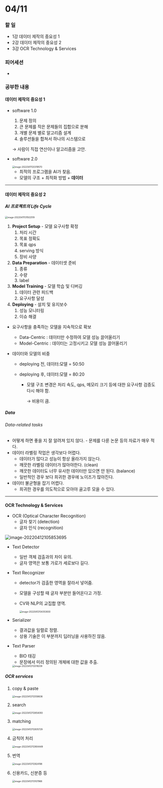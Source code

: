 # 04/11

### 할 일

* 1강 데이터 제작의 중요성 1
* 2강 데이터 제작의 중요성 2
* 3강 OCR Technology & Services



### 피어세션

* 




### 공부한 내용

#### 데이터 제작의 중요성 1

* software 1.0

  1. 문제 정의
  2. 큰 문제를 작은 문제들의 집합으로 분해
  3. 개별 문제 별로 알고리즘 설계
  4. 솔루션들을 합쳐서 하나의 시스템으로

  → 사람이 직접 연산이나 알고리즘을 고안.

* software 2.0

  <img src="0411.assets/image-20220411120319570.png" alt="image-20220411120319570" style="zoom:50%;" />

  * 최적의 프로그램을 AI가 찾음.
  * 모델의 구조 + 최적화 방법 + **데이터**



---



#### 데이터 제작의 중요성 2

##### AI 프로젝트의 Life Cycle

<img src="0411.assets/image-20220411131502519.png" alt="image-20220411131502519" style="zoom:50%;" />

1. **Project Setup** - 모델 요구사항 확정
   1. 처리 시간
   2. 목표 정확도
   3. 목표 qps
   4. serving 방식
   5. 장비 사양
2. **Data Preparation** - 데이터셋 준비
   1. 종류
   2. 수량
   3. label
3. **Model Training** - 모델 학습 및 디버깅
   1. 데이터 관련 피드백
   2. 요구사항 달성
4. **Deploying** - 설치 및 유지보수
   1. 성능 모니터링
   2. 이슈 해결



* 요구사항을 충족하는 모델을 지속적으로 확보

  * Data-Centric : 데이터만 수정하여 모델 성능 끌어올리기
  * Model-Centric : 데이터는 고정시키고 모델 성능 끌어올리기

* 데이터와 모델의 비중

  * deploying 전, 데이터:모델 = 50:50

  * deploying 후, 데이터:모델 = 80:20

    * 모델 구조 변경은 처리 속도, qps, 메모리 크기 등에 대한 요구사항 검증도 다시 해야 함.

      → 비용이 큼.



##### Data

###### Data-related tasks

* 어떻게 하면 좋을 지 잘 알려져 있지 않다. - 문제를 다룬 논문 등의 자료가 매우 적다.
* 데이터 라벨링 작업은 생각보다 어렵다.
  * 데이터가 많다고 성능이 항상 올라가지 않는다.
  * 깨끗한 라벨링 데이터가 많아야한다. (clean)
  * 깨끗한 데이터도 너무 유사한 데이터만 있으면 안 된다. (balance)
  * 일반적인 경우 보다 희귀한 경우에 노이즈가 많아진다.
* 데이터 불균형을 잡기 어렵다.
  * 희귀한 경우를 의도적으로 모아야 골고루 모을 수 있다.



---



#### OCR Technology & Services

* OCR (Optical Character Recognition)
  * 글자 찾기 (detection)
  * 글자 인식 (recognition)

![image-20220412105853695](0411.assets/image-20220412105853695.png)

* Text Detector 

  * 일반 객체 검출과의 차이 유의.
  * 글자 영역은 보통 가로가 세로보다 길다.

* Text Recognizer 

  * detector가 검출한 영역을 잘라서 넣어줌.

  * 모델을 구성할 때 글자 부분만 들어온다고 가정.

  * CV와 NLP의 교집합 영역.

    <img src="0411.assets/image-20220412104353830.png" alt="image-20220412104353830" style="zoom:50%;" />

* Serializer

  * 결과값을 일렬로 정렬.
  * 상용 기술은 이 부분까지 딥러닝을 사용하진 않음.

* Text Parser

  * BIO 태깅
  * 문장에서 미리 정의된 개체에 대한 값을 추출.

  <img src="0411.assets/image-20220412112019209.png" alt="image-20220412112019209" style="zoom:50%;" />



##### OCR services

1. copy & paste

   <img src="0411.assets/image-20220412112558636.png" alt="image-20220412112558636" style="zoom:50%;" />

2. search

   <img src="0411.assets/image-20220412112654093.png" alt="image-20220412112654093" style="zoom:50%;" />

3. matching

   <img src="0411.assets/image-20220412112835729.png" alt="image-20220412112835729" style="zoom:50%;" />

4. 금칙어 처리

   <img src="0411.assets/image-20220412112904449.png" alt="image-20220412112904449" style="zoom:50%;" />

5. 번역

   <img src="0411.assets/image-20220412112924198.png" alt="image-20220412112924198" style="zoom:50%;" />

6. 신용카드, 신분증 등

   <img src="0411.assets/image-20220412113107968.png" alt="image-20220412113107968" style="zoom:50%;" />

   
